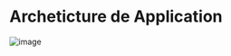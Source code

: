 # Archeticture de Application
![image](https://github.com/MouhtaramSoufiane/secured-application-angular-using-oauth2-oidc-keycloak-google-github/assets/104082651/93639d14-84b1-4df8-ab74-39523af875a3)

